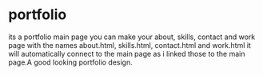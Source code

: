 # portfolio
its a portfolio main page you can make your about, skills, contact and work page with the names about.html, skills.html, contact.html and work.html it will automatically connect to the main page as i linked those to the main page.A good looking portfolio design. 
